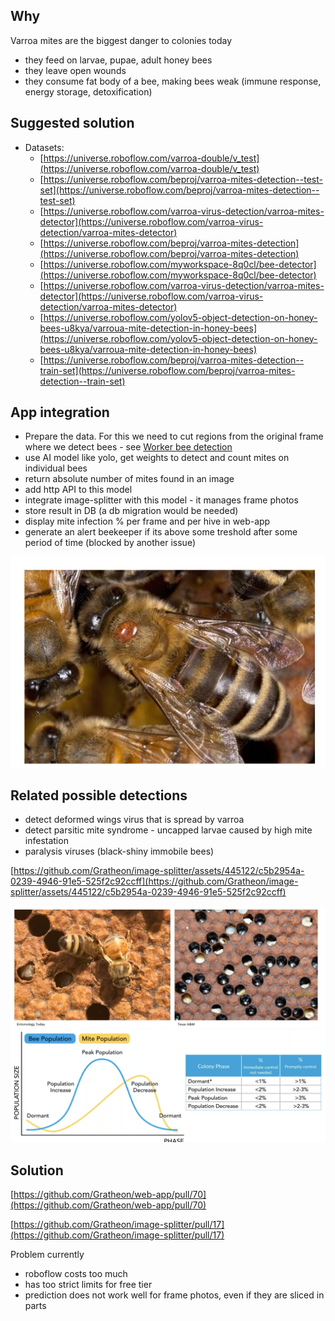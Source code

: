 ## Why

Varroa mites are the biggest danger to colonies today

- they feed on larvae, pupae, adult honey bees
- they leave open wounds
- they consume fat body of a bee, making bees weak (immune response, energy storage, detoxification)

## Suggested solution

- Datasets:
    - [https://universe.roboflow.com/varroa-double/v_test](https://universe.roboflow.com/varroa-double/v_test)
    - [https://universe.roboflow.com/beproj/varroa-mites-detection--test-set](https://universe.roboflow.com/beproj/varroa-mites-detection--test-set)
    - [https://universe.roboflow.com/varroa-virus-detection/varroa-mites-detector](https://universe.roboflow.com/varroa-virus-detection/varroa-mites-detector)
    - [https://universe.roboflow.com/beproj/varroa-mites-detection](https://universe.roboflow.com/beproj/varroa-mites-detection)
    - [https://universe.roboflow.com/myworkspace-8q0cl/bee-detector](https://universe.roboflow.com/myworkspace-8q0cl/bee-detector)
    - [https://universe.roboflow.com/varroa-virus-detection/varroa-mites-detector](https://universe.roboflow.com/varroa-virus-detection/varroa-mites-detector)
    - [https://universe.roboflow.com/yolov5-object-detection-on-honey-bees-u8kya/varroua-mite-detection-in-honey-bees](https://universe.roboflow.com/yolov5-object-detection-on-honey-bees-u8kya/varroua-mite-detection-in-honey-bees)
    - [https://universe.roboflow.com/beproj/varroa-mites-detection--train-set](https://universe.roboflow.com/beproj/varroa-mites-detection--train-set)

## App integration

- Prepare the data. For this we need to cut regions from the original frame where we detect bees - see [Worker bee detection](https://www.notion.so/Worker-bee-detection-3927d59c9f0e465db0ec11b7832ebd18?pvs=21)
- use AI model like yolo, get weights to detect and count mites on individual bees
- return absolute number of mites found in an image
- add http API to this model
- integrate image-splitter with this model - it manages frame photos
- store result in DB (a db migration would be needed)
- display mite infection % per frame and per hive in web-app
- generate an alert beekeeper if its above some treshold after some period of time (blocked by another issue)

![](../../../img/varroa-1.png)

## Related possible detections

- detect deformed wings virus that is spread by varroa
- detect parsitic mite syndrome - uncapped larvae caused by high mite infestation
- paralysis viruses (black-shiny immobile bees)

[https://github.com/Gratheon/image-splitter/assets/445122/c5b2954a-0239-4946-91e5-525f2c92ccff](https://github.com/Gratheon/image-splitter/assets/445122/c5b2954a-0239-4946-91e5-525f2c92ccff)


![](../../../img/varroa-2.png)
![](../../../img/varroa-3.png)

## Solution

[https://github.com/Gratheon/web-app/pull/70](https://github.com/Gratheon/web-app/pull/70)

[https://github.com/Gratheon/image-splitter/pull/17](https://github.com/Gratheon/image-splitter/pull/17)

Problem currently

- roboflow costs too much
- has too strict limits for free tier
- prediction does not work well for frame photos, even if they are sliced in parts